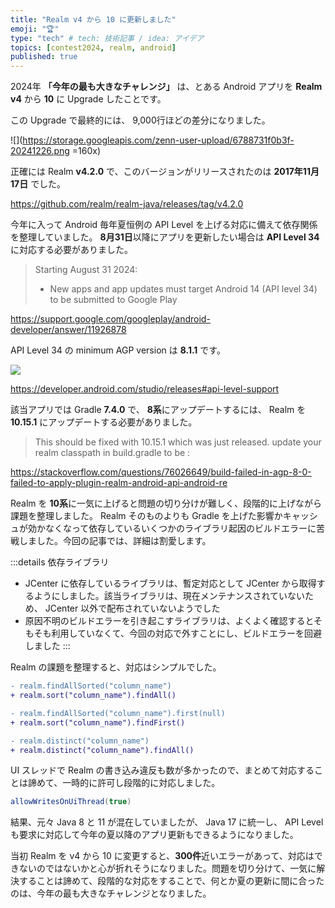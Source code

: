 ```yaml
---
title: "Realm v4 から 10 に更新しました"
emoji: "🏆"
type: "tech" # tech: 技術記事 / idea: アイデア
topics: [contest2024, realm, android]
published: true
---
```


2024年 **「今年の最も大きなチャレンジ」** は、とある Android アプリを **Realm v4** から **10** に Upgrade したことです。

この Upgrade で最終的には、 9,000行ほどの差分になりました。

![](https://storage.googleapis.com/zenn-user-upload/6788731f0b3f-20241226.png =160x)

正確には Realm **v4.2.0** で、このバージョンがリリースされたのは **2017年11月17日** でした。

https://github.com/realm/realm-java/releases/tag/v4.2.0

今年に入って Android 毎年夏恒例の API Level を上げる対応に備えて依存関係を整理していました。
**8月31日**以降にアプリを更新したい場合は **API Level 34** に対応する必要がありました。

> Starting August 31 2024:
> - New apps and app updates must target Android 14 (API level 34) to be submitted to Google Play

https://support.google.com/googleplay/android-developer/answer/11926878

API Level 34 の minimum AGP version は **8.1.1** です。

![](https://storage.googleapis.com/zenn-user-upload/44116bdb1e3e-20241226.png)

https://developer.android.com/studio/releases#api-level-support

該当アプリでは Gradle **7.4.0** で、 **8系**にアップデートするには、 Realm を **10.15.1** にアップデートする必要がありました。

> This should be fixed with 10.15.1 which was just released. update your realm classpath in build.gradle to be :

https://stackoverflow.com/questions/76026649/build-failed-in-agp-8-0-failed-to-apply-plugin-realm-android-api-android-re

Realm を **10系**に一気に上げると問題の切り分けが難しく、段階的に上げながら課題を整理しました。 Realm そのものよりも Gradle を上げた影響かキャッシュが効かなくなって依存しているいくつかのライブラリ起因のビルドエラーに苦戦しました。今回の記事では、詳細は割愛します。

:::details 依存ライブラリ
- JCenter に依存しているライブラリは、暫定対応として JCenter から取得するようにしました。該当ライブラリは、現在メンテナンスされていないため、 JCenter 以外で配布されていないようでした
- 原因不明のビルドエラーを引き起こすライブラリは、よくよく確認するとそもそも利用していなくて、今回の対応で外すことにし、ビルドエラーを回避しました
:::

Realm の課題を整理すると、対応はシンプルでした。

```diff
- realm.findAllSorted("column_name")
+ realm.sort("column_name").findAll()
```

```diff
- realm.findAllSorted("column_name").first(null)
+ realm.sort("column_name").findFirst()
```

```diff
- realm.distinct("column_name")
+ realm.distinct("column_name").findAll()
```

UI スレッドで Realm の書き込み違反も数が多かったので、まとめて対応することは諦めて、一時的に許可し段階的に対応しました。

```java
allowWritesOnUiThread(true)
```

結果、元々 Java 8 と 11 が混在していましたが、 Java 17 に統一し、 API Level も要求に対応して今年の夏以降のアプリ更新もできるようになりました。

当初 Realm を v4 から 10 に変更すると、**300件**近いエラーがあって、対応はできないのではないかと心が折れそうになりました。問題を切り分けて、一気に解決することは諦めて、段階的な対応をすることで、何とか夏の更新に間に合ったのは、今年の最も大きなチャレンジとなりました。
